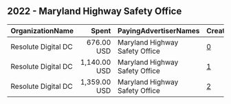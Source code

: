## 2022 - Maryland Highway Safety Office 
|OrganizationName|Spent|PayingAdvertiserNames|CreativeUrls|Impressions|Genders|AgeBrackets|CountryCodes|BillingAddresses|CandidateBallotInformation|
|:---|---:|:---|:---|---:|:---|:---|:---|:---|:---|
|Resolute Digital DC|676.00 USD|Maryland Highway Safety Office|[0](https://www.snap.com/political-ads/asset/f0db6ce0f943bbbe491563b02c96f2ac5f54f95905349a9f33f214de1c0cbd39?mediaType=jpeg)|89,926||18-35|united states|"PO Box 542008,Omaha,68154,US"||
|Resolute Digital DC|1,140.00 USD|Maryland Highway Safety Office|[1](https://www.snap.com/political-ads/asset/b148235ac2395222b6bcd5c42cadd1175f75e40cfc30e49d7555323cb6391fcb?mediaType=jpeg)|379,043|||united states|"PO Box 542008,Omaha,68154,US"||
|Resolute Digital DC|1,359.00 USD|Maryland Highway Safety Office|[2](https://www.snap.com/political-ads/asset/9f026072e2ae92493c25d9fc15d181e798b5b5abaff74343fcd7ee3c532714b0?mediaType=jpeg)|460,086|||united states|"PO Box 542008,Omaha,68154,US"||

